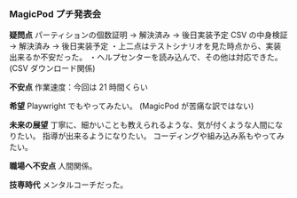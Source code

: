 ### MagicPod プチ発表会

**疑問点**
パーティションの個数証明 → 解決済み → 後日実装予定
CSV の中身検証 → 解決済み → 後日実装予定
・上二点はテストシナリオを見た時点から、実装出来るか不安だった。
・ヘルプセンターを読み込んで、その他は対応できた。(CSV ダウンロード関係)

**不安点**
作業速度：今回は 21 時間くらい

**希望**
Playwright でもやってみたい。
(MagicPod が苦痛な訳ではない)

**未来の展望**
丁寧に、細かいことも教えられるような、気が付くような人間になりたい。
指導が出来るようになりたい。
コーディングや組み込み系もやってみたい。

**職場へ不安点**
人間関係。

**技専時代**
メンタルコーチだった。
